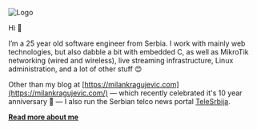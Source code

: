 ![Logo](https://milankragujevic.com/uploads/mk-logo-github.png)

Hi 👋

I’m a 25 year old software engineer from Serbia. I work with mainly web technologies, but also dabble a bit with embedded C, as well as MikroTik networking (wired and wireless), live streaming infrastructure, Linux administration, and a lot of other stuff 😊

Other than my blog at [https://milankragujevic.com](https://milankragujevic.com/) — which recently celebrated it's 10 year anniversary 🎉 — I also run the Serbian telco news portal [TeleSrbija](https://telesrbija.com). 

[**Read more about me**](https://milankragujevic.com/about)
